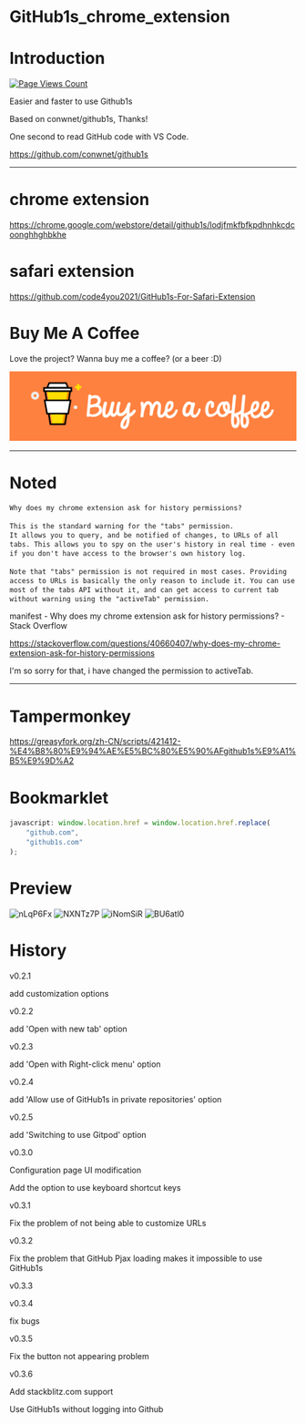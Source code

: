# GitHub1s_chrome_extension

# Introduction

[![Page Views Count](https://badges.toozhao.com/badges/01EYB0JV8TJM3A7E0TK240SB29/green.svg)](https://badges.toozhao.com/stats/01EYB0JV8TJM3A7E0TK240SB29 "Get your own page views count badge on badges.toozhao.com")

Easier and faster to use Github1s

Based on conwnet/github1s, Thanks!

One second to read GitHub code with VS Code.

https://github.com/conwnet/github1s

---

# chrome extension

https://chrome.google.com/webstore/detail/github1s/lodjfmkfbfkpdhnhkcdcoonghhghbkhe

# safari extension

https://github.com/code4you2021/GitHub1s-For-Safari-Extension

# Buy Me A Coffee

Love the project? Wanna buy me a coffee? (or a beer :D)

[![alt text](./images/buymeacoffee.svg)](https://www.buymeacoffee.com/fhefh2015)

---

# Noted

```
Why does my chrome extension ask for history permissions?

This is the standard warning for the "tabs" permission.
It allows you to query, and be notified of changes, to URLs of all tabs. This allows you to spy on the user's history in real time - even if you don't have access to the browser's own history log.

Note that "tabs" permission is not required in most cases. Providing access to URLs is basically the only reason to include it. You can use most of the tabs API without it, and can get access to current tab without warning using the "activeTab" permission.
```

manifest - Why does my chrome extension ask for history permissions? - Stack Overflow

https://stackoverflow.com/questions/40660407/why-does-my-chrome-extension-ask-for-history-permissions

I'm so sorry for that, i have changed the permission to activeTab.

---

# Tampermonkey

https://greasyfork.org/zh-CN/scripts/421412-%E4%B8%80%E9%94%AE%E5%BC%80%E5%90%AFgithub1s%E9%A1%B5%E9%9D%A2

# Bookmarklet

```javascript
javascript: window.location.href = window.location.href.replace(
	"github.com",
	"github1s.com"
);
```

# Preview

![nLqP6Fx](https://user-images.githubusercontent.com/14891797/108682902-de62ea00-752b-11eb-8572-4b66268f422d.png)
![NXNTz7P](https://i.imgur.com/NXNTz7P.png)
![iNomSiR](https://i.imgur.com/iNomSiR.png)
![BU6atl0](https://i.imgur.com/BU6atl0.png)

# History

v0.2.1

add customization options

v0.2.2

add 'Open with new tab' option

v0.2.3

add 'Open with Right-click menu' option

v0.2.4

add 'Allow use of GitHub1s in private repositories' option

v0.2.5

add 'Switching to use Gitpod' option

v0.3.0

Configuration page UI modification

Add the option to use keyboard shortcut keys

v0.3.1

Fix the problem of not being able to customize URLs

v0.3.2

Fix the problem that GitHub Pjax loading makes it impossible to use GitHub1s

v0.3.3

v0.3.4

fix bugs

v0.3.5

Fix the button not appearing problem

v0.3.6

Add stackblitz.com support

Use GitHub1s without logging into Github
